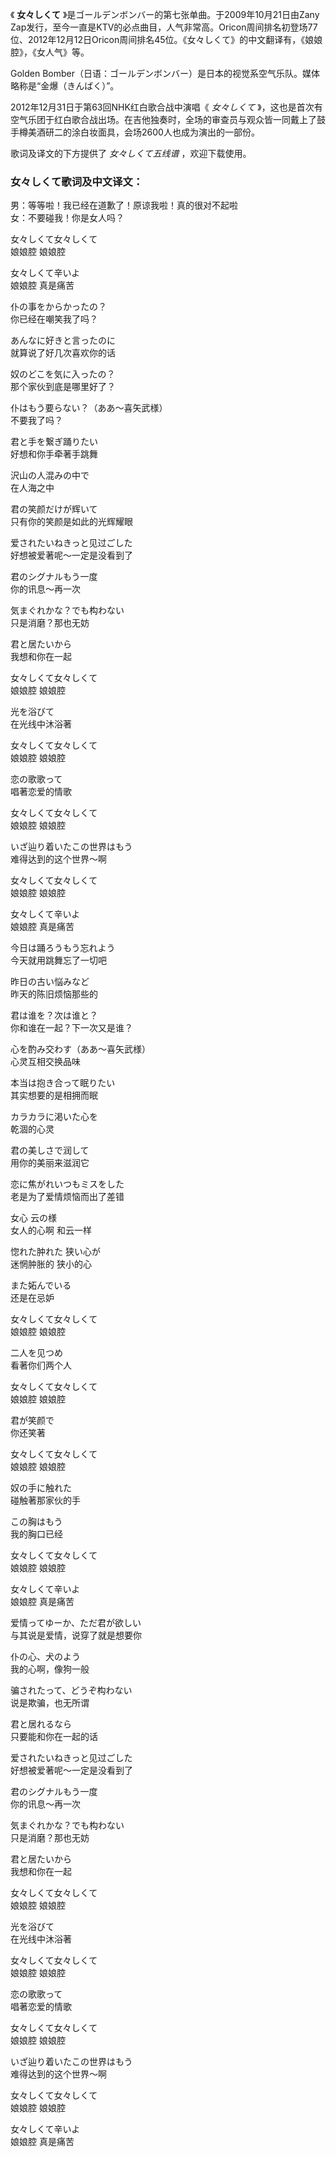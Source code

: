 

《 **女々しくて** 》是ゴールデンボンバー的第七张单曲。于2009年10月21日由Zany
Zap发行，至今一直是KTV的必点曲目，人气非常高。Oricon周间排名初登场77位、2012年12月12日Oricon周间排名45位。《女々しくて》的中文翻译有，《娘娘腔》，《女人气》等。

Golden Bomber（日语：ゴールデンボンバー）是日本的视觉系空气乐队。媒体略称是“金爆（きんばく）”。

2012年12月31日于第63回NHK红白歌合战中演唱《 _女々しくて_
》，这也是首次有空气乐团于红白歌合战出场。在吉他独奏时，全场的审查员与观众皆一同戴上了鼓手樽美酒研二的涂白妆面具，会场2600人也成为演出的一部份。

歌词及译文的下方提供了 _女々しくて五线谱_ ，欢迎下载使用。

### 女々しくて歌词及中文译文：

男：等等啦！我已经在道歉了！原谅我啦！真的很对不起啦  
女：不要碰我！你是女人吗？

女々しくて女々しくて  
娘娘腔 娘娘腔

女々しくて辛いよ  
娘娘腔 真是痛苦

仆の事をからかったの？  
你已经在嘲笑我了吗？

あんなに好きと言ったのに  
就算说了好几次喜欢你的话

奴のどこを気に入ったの？  
那个家伙到底是哪里好了？

仆はもう要らない？（ああ～喜矢武様）  
不要我了吗？

君と手を繋ぎ踊りたい  
好想和你手牵著手跳舞

沢山の人混みの中で  
在人海之中

君の笑颜だけが辉いて  
只有你的笑颜是如此的光辉耀眼

爱されたいねきっと见过ごした  
好想被爱著呢～一定是没看到了

君のシグナルもう一度  
你的讯息～再一次

気まぐれかな？でも构わない  
只是消磨？那也无妨

君と居たいから  
我想和你在一起

女々しくて女々しくて  
娘娘腔 娘娘腔

光を浴びて  
在光线中沐浴著

女々しくて女々しくて  
娘娘腔 娘娘腔

恋の歌歌って  
唱著恋爱的情歌

女々しくて女々しくて  
娘娘腔 娘娘腔

いざ辿り着いたこの世界はもう  
难得达到的这个世界～啊

女々しくて女々しくて  
娘娘腔 娘娘腔

女々しくて辛いよ  
娘娘腔 真是痛苦

今日は踊ろうもう忘れよう  
今天就用跳舞忘了一切吧

昨日の古い悩みなど  
昨天的陈旧烦恼那些的

君は谁を？次は谁と？  
你和谁在一起？下一次又是谁？

心を酌み交わす（ああ～喜矢武様）  
心灵互相交换品味

本当は抱き合って眠りたい  
其实想要的是相拥而眠

カラカラに渇いた心を  
乾涸的心灵

君の美しさで润して  
用你的美丽来滋润它

恋に焦がれいつもミスをした  
老是为了爱情烦恼而出了差错

女心 云の様  
女人的心啊 和云一样

惚れた肿れた 狭い心が  
迷惘肿胀的 狭小的心

また妬んでいる  
还是在忌妒

女々しくて女々しくて  
娘娘腔 娘娘腔

二人を见つめ  
看著你们两个人

女々しくて女々しくて  
娘娘腔 娘娘腔

君が笑颜で  
你还笑著

女々しくて女々しくて  
娘娘腔 娘娘腔

奴の手に触れた  
碰触著那家伙的手

この胸はもう  
我的胸口已经

女々しくて女々しくて  
娘娘腔 娘娘腔

女々しくて辛いよ  
娘娘腔 真是痛苦

爱情ってゆーか、ただ君が欲しい  
与其说是爱情，说穿了就是想要你

仆の心、犬のよう  
我的心啊，像狗一般

骗されたって、どうぞ构わない  
说是欺骗，也无所谓

君と居れるなら  
只要能和你在一起的话

爱されたいねきっと见过ごした  
好想被爱著呢～一定是没看到了

君のシグナルもう一度  
你的讯息～再一次

気まぐれかな？でも构わない  
只是消磨？那也无妨

君と居たいから  
我想和你在一起

女々しくて女々しくて  
娘娘腔 娘娘腔

光を浴びて  
在光线中沐浴著

女々しくて女々しくて  
娘娘腔 娘娘腔

恋の歌歌って  
唱著恋爱的情歌

女々しくて女々しくて  
娘娘腔 娘娘腔

いざ辿り着いたこの世界はもう  
难得达到的这个世界～啊

女々しくて女々しくて  
娘娘腔 娘娘腔

女々しくて辛いよ  
娘娘腔 真是痛苦


